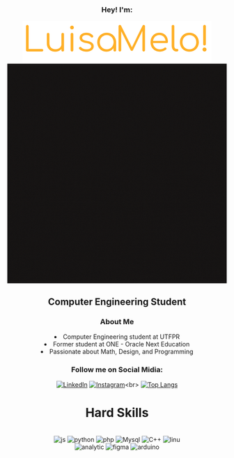 <div style: align='center'>
<h3>Hey! I'm:</h3>
<img alt='banner' align='center' src='./Group 2 (1).png'>
<img alt='banner' align='center' src='./LuisaMelo!.gif'>
<h2> Computer Engineering Student</h2>
<h3>About Me</h3>
<li>Computer Engineering student at UTFPR</li>
<li> Former student at ONE - Oracle Next Education</li>
<li> Passionate about Math, Design, and Programming</li>

<h3>Follow me on Social Midia:</h3>

[![LinkedIn](https://img.shields.io/badge/LinkedIn-0077B5?style=for-the-badge&logo=linkedin&logoColor=white)](https://www.linkedin.com/in/Luisa-Melo-Dev/)
[![Instagram](https://img.shields.io/badge/Instagram-E4405F?style=for-the-badge&logo=instagram&logoColor=black)](https://www.instagram.com/cotinho_melo_)<br>
[![Top Langs](https://github-readme-stats.vercel.app/api/top-langs/?username=Melo-Luisa&layout=compact)](https://github.com/anuraghazra/github-readme-stats)<br>
 </div>
<h1 align='center'> Hard Skills</h1>

<div style="display: inline_block" align='center'><br/>

<img alt="js" src="https://img.shields.io/badge/JavaScript-F7DF1E?style=for-the-badge&logo=javascript&logoColor=black">
<img alt="python" src="https://img.shields.io/badge/Python-3776AB?style=for-the-badge&logo=python&logoColor=white">
<img alt="php" src="https://img.shields.io/badge/PHP-777BB4?style=for-the-badge&logo=php&logoColor=white">
<img alt="Mysql" src="https://img.shields.io/badge/MySQL-00000F?style=for-the-badge&logo=mysql&logoColor=white">
<img alt="C++"src="https://img.shields.io/badge/C%2B%2B-00599C?style=for-the-badge&logo=c%2B%2B&logoColor=white">
<img alt='linu' src="https://img.shields.io/badge/Linux-FCC624?style=for-the-badge&logo=linux&logoColor=black"><br>
<img alt="analytic" src="https://img.shields.io/badge/Google%20Analytics-E37400?style=for-the-badge&logo=google%20analytics&logoColor=white">
<img alt="figma" src="https://img.shields.io/badge/Figma-F24E1E?style=for-the-badge&logo=figma&logoColor=white">
<img alt="arduino" src="https://img.shields.io/badge/Arduino_IDE-00979D?style=for-the-badge&logo=arduino&logoColor=white">

</div></br><br><br>


 

 
